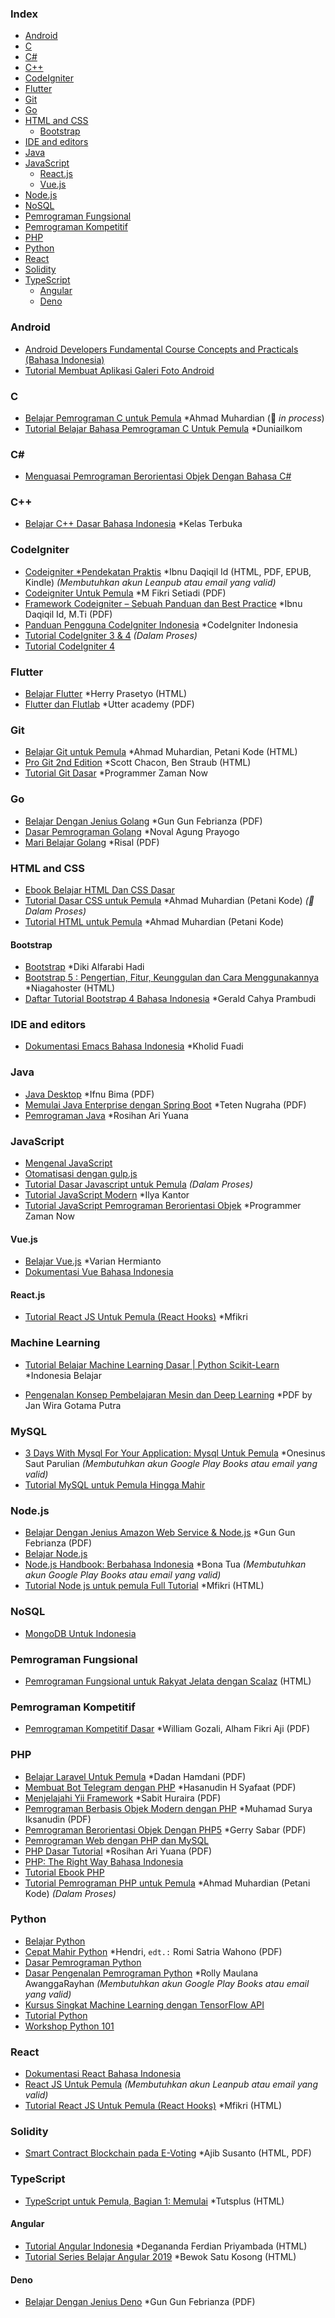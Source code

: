 ### Index

*  [Android](#android)
*  [C](#c)
*  [C#](#csharp)
*  [C++](#cpp)
*  [CodeIgniter](#codeigniter)
*  [Flutter](#flutter)
*  [Git](#git)
*  [Go](#go)
*  [HTML and CSS](#html-and-css)
    *  [Bootstrap](#bootstrap)
*  [IDE and editors](#ide-and-editors)
*  [Java](#java)
*  [JavaScript](#javascript)
    *  [React.js](#reactjs)
    *  [Vue.js](#vuejs)
*  [Node.js](#nodejs)
*  [NoSQL](#nosql)
*  [Pemrograman Fungsional](#pemrograman-fungsional)
*  [Pemrograman Kompetitif](#pemrograman-kompetitif)
*  [PHP](#php)
*  [Python](#python)
*  [React](#react)
*  [Solidity](#solidity)
*  [TypeScript](#typescript)
    *  [Angular](#angular)
    *  [Deno](#deno)

### Android

*  [Android Developers Fundamental Course Concepts and Practicals (Bahasa Indonesia)](https://yukcoding.id/download-ebook-android-gratis/)
*  [Tutorial Membuat Aplikasi Galeri Foto Android](https://www.smashwords.com/books/view/533096)

### C

*  [Belajar Pemrograman C untuk Pemula](https://www.petanikode.com/tutorial/c/) *Ahmad Muhardian (:construction: _in process_)
*  [Tutorial Belajar Bahasa Pemrograman C Untuk Pemula](https://www.duniailkom.com/tutorial-belajar-bahasa-pemrograman-c-bagi-pemula/) *Duniailkom

### <a id="csharp"></a>C\#

*  [Menguasai Pemrograman Berorientasi Objek Dengan Bahasa C#](https://mahirkoding.id/ebook-pemrograman-berorientasi-objek-c-pdf/)

### <a id="cpp"></a>C++

*  [Belajar C++ Dasar Bahasa Indonesia](https://github.com/kelasterbuka/CPP_dasar-dasar-programming) *Kelas Terbuka

### CodeIgniter

*  [Codeigniter *Pendekatan Praktis](https://leanpub.com/codeigniter-pendekatanpraktis) *Ibnu Daqiqil Id (HTML, PDF, EPUB, Kindle) _(Membutuhkan akun Leanpub atau email yang valid)_
*  [Codeigniter Untuk Pemula](https://repository.bsi.ac.id/index.php/unduh/item/176695/Tutorial-Codeigniter-Untuk-Pemula.pdf) *M Fikri Setiadi (PDF)
*  [Framework Codeigniter – Sebuah Panduan dan Best Practice](https://ibnu.daqiqil.id/buku-codeigniter/) *Ibnu Daqiqil Id, M.Ti (PDF)
*  [Panduan Pengguna CodeIgniter Indonesia](https://codeigniter-id.github.io/user-guide/) *CodeIgniter Indonesia
*  [Tutorial CodeIgniter 3 & 4](https://www.petanikode.com/tutorial/codeigniter/) _(Dalam Proses)_
*  [Tutorial CodeIgniter 4](http://mfikri.com/artikel/tutorial-codeigniter4)

### Flutter

*  [Belajar Flutter](https://belajarflutter.com) *Herry Prasetyo (HTML)
*  [Flutter dan Flutlab](https://utter.academy/uploads/lesson_files/2f0c5c74e9488d4c9c734e4264e5869e.pdf) *Utter academy (PDF)

### Git

*  [Belajar Git untuk Pemula](https://github.com/petanikode/belajar-git) *Ahmad Muhardian, Petani Kode (HTML)
*  [Pro Git 2nd Edition](https://git-scm.com/book/id/) *Scott Chacon, Ben Straub (HTML)
*  [Tutorial Git Dasar](https://www.youtube.com/watch?v=fQbTeNX1mvM) *Programmer Zaman Now

### Go

*  [Belajar Dengan Jenius Golang](https://raw.githubusercontent.com/gungunfebrianza/Belajar-Dengan-Jenius-Golang/master/Belajar%20Dengan%20Jenius%20Golang.pdf) *Gun Gun Febrianza (PDF)
*  [Dasar Pemrograman Golang](https://dasarpemrogramangolang.novalagung.com) *Noval Agung Prayogo
*  [Mari Belajar Golang](https://www.smashwords.com/books/view/938003) *Risal (PDF)

### HTML and CSS

*  [Ebook Belajar HTML Dan CSS Dasar](https://www.malasngoding.com/download-ebook-belajar-html-dan-css-dasar-gratis/)
*  [Tutorial Dasar CSS untuk Pemula](https://www.petanikode.com/tutorial/css/) *Ahmad Muhardian (Petani Kode) _(:construction: Dalam Proses)_
*  [Tutorial HTML untuk Pemula](https://www.petanikode.com/tutorial/html/) *Ahmad Muhardian (Petani Kode)

#### Bootstrap

*  [Bootstrap](https://www.malasngoding.com/category/bootstrap/) *Diki Alfarabi Hadi
*  [Bootstrap 5 : Pengertian, Fitur, Keunggulan dan Cara Menggunakannya](https://www.niagahoster.co.id/blog/tutorial-bootstrap-5/) *Niagahoster (HTML)
*  [Daftar Tutorial Bootstrap 4 Bahasa Indonesia](https://www.bewoksatukosong.com/2019/02/tutorial-bootstrap-4-bahasa-indonesia.html) *Gerald Cahya Prambudi

### IDE and editors

*  [Dokumentasi Emacs Bahasa Indonesia](https://github.com/kholidfu/emacs_doc) *Kholid Fuadi

### Java

*  [Java Desktop](https://github.com/ifnu/buku-java-desktop/raw/master/java-desktop-ifnu-bima.pdf) *Ifnu Bima (PDF)
*  [Memulai Java Enterprise dengan Spring Boot](https://raw.githubusercontent.com/teten-nugraha/free-ebook-springboot-basic/master/Memulai%20Java%20Enterprise%20dengan%20Spring%20Boot.pdf) *Teten Nugraha (PDF)
*  [Pemrograman Java](https://blog.rosihanari.net/download-tutorial-java-se-gratis/) *Rosihan Ari Yuana

### JavaScript

*  [Mengenal JavaScript](http://masputih.com/2013/01/ebook-gratis-mengenal-javascript)
*  [Otomatisasi dengan gulp.js](https://kristories.gitbooks.io/otomatisasi-dengan-gulp-js/content/)
*  [Tutorial Dasar Javascript untuk Pemula](https://www.petanikode.com/tutorial/javascript/) _(Dalam Proses)_
*  [Tutorial JavaScript Modern](https://id.javascript.info) *Ilya Kantor
*  [Tutorial JavaScript Pemrograman Berorientasi Objek](https://www.youtube.com/watch?v=SDROba_M42g) *Programmer Zaman Now

#### Vue.js

*  [Belajar Vue.js](https://variancode.com/belajar-vue-js/) *Varian Hermianto
*  [Dokumentasi Vue Bahasa Indonesia](https://github.com/vuejs-id/docs)

#### React.js

*  [Tutorial React JS Untuk Pemula (React Hooks)](https://mfikri.com/artikel/reactjs-pemula) *Mfikri

### Machine Learning

*  [Tutorial Belajar Machine Learning Dasar \| Python Scikit-Learn](https://www.youtube.com/playlist?list=PL2O3HdJI4voHNEv59SdXKRQVRZAFmwN9E) *Indonesia Belajar

*   [Pengenalan Konsep Pembelajaran Mesin dan Deep Learning](https://drive.google.com/file/d/1SxUcjunRR6roas5LUS5wyyy3-h7-oCxZ/view) *PDF by Jan Wira Gotama Putra

### MySQL

*  [3 Days With Mysql For Your Application: Mysql Untuk Pemula](https://play.google.com/store/books/details/Onesinus_Saut_Parulian_3_Days_With_Mysql_For_Your?id=MbdTDwAAQBAJ) *Onesinus Saut Parulian _(Membutuhkan akun Google Play Books atau email yang valid)_
*  [Tutorial MySQL untuk Pemula Hingga Mahir](https://umardanny.com/tutorial-mysql-untuk-pemula-hingga-mahir-ebook-download-pdf/)

### Node.js

*  [Belajar Dengan Jenius Amazon Web Service & Node.js](https://github.com/gungunfebrianza/Belajar-Dengan-Jenius-Node.js/releases/download/1.2/Belajar.Dengan.Jenius.Javascript.Node.pdf) *Gun Gun Febrianza (PDF)
*  [Belajar Node.js](http://idjs.github.io/belajar-nodejs/)
*  [Node.js Handbook: Berbahasa Indonesia](https://play.google.com/store/books/details/Bona_Tua_Node_js_Handbook?id=9WhZDwAAQBAJ) *Bona Tua _(Membutuhkan akun Google Play Books atau email yang valid)_
*  [Tutorial Node js untuk pemula Full Tutorial](https://mfikri.com/artikel/tutorial-nodejs) *Mfikri (HTML)

### NoSQL

*  [MongoDB Untuk Indonesia](https://kristories.gitbooks.io/pengantar-mongodb/content/)

### Pemrograman Fungsional

*  [Pemrograman Fungsional untuk Rakyat Jelata dengan Scalaz](https://leanpub.com/fpmortals-id/read) (HTML)

### Pemrograman Kompetitif

*  [Pemrograman Kompetitif Dasar](https://ksn.toki.id/data/pemrograman-kompetitif-dasar.pdf) *William Gozali, Alham Fikri Aji (PDF)

### PHP

*  [Belajar Laravel Untuk Pemula](https://gilacoding.com/upload/file/Belajar%20Laravel%20Untuk%20Pemula.pdf) *Dadan Hamdani (PDF)
*  [Membuat Bot Telegram dengan PHP](https://www.slideshare.net/HasanudinHS/ebook-i-membuat-bot-telegram-dengan-php) *Hasanudin H Syafaat (PDF)
*  [Menjelajahi Yii Framework](https://gilacoding.com/upload/file/menjelajahyiiframework.pdf) *Sabit Huraira (PDF)
*  [Pemrograman Berbasis Objek Modern dengan PHP](https://arsiteknologi.com/wp-content/uploads/Pemrograman_Berbasis_Objek_Modern_dengan_PHP_Google_Play_Book.pdf) *Muhamad Surya Iksanudin (PDF)
*  [Pemrograman Berorientasi Objek Dengan PHP5](https://endangcahyapermana.files.wordpress.com/2016/03/belajar-singkat-pemrograman-berorientasi-objek-dengan-php5.pdf) *Gerry Sabar (PDF)
*  [Pemrograman Web dengan PHP dan MySQL](http://achmatim.net/2009/04/15/buku-gratis-pemrograman-web-dengan-php-dan-mysql/)
*  [PHP Dasar Tutorial](https://gilacoding.com/upload/file/PHP%20Dasar%20Tutorial.pdf) *Rosihan Ari Yuana (PDF)
*  [PHP: The Right Way Bahasa Indonesia](http://id.phptherightway.com/#site-header/)
*  [Tutorial Ebook PHP](http://www.ilmuwebsite.com/ebook-php-free-download)
*  [Tutorial Pemrograman PHP untuk Pemula](https://www.petanikode.com/tutorial/php) *Ahmad Muhardian (Petani Kode) _(Dalam Proses)_

### Python

*  [Belajar Python](http://www.belajarpython.com)
*  [Cepat Mahir Python](https://gilacoding.com/upload/file/Python.pdf) *Hendri, `edt.:` Romi Satria Wahono (PDF)
*  [Dasar Pemrograman Python](https://www.pythonindo.com/tutorial-python-dasar/)
*  [Dasar Pengenalan Pemrograman Python](https://play.google.com/store/books/details/Rolly_Maulana_Awangga_Dasar_dasar_Python?id=YpzDDwAAQBAJ) *Rolly Maulana AwanggaRayhan _(Membutuhkan akun Google Play Books atau email yang valid)_
*  [Kursus Singkat Machine Learning dengan TensorFlow API](https://developers.google.com/machine-learning/crash-course?hl=id)
*  [Tutorial Python](https://docs.python.org/id/3.8/tutorial/)
*  [Workshop Python 101](http://sakti.github.io/python101/)

### React

*  [Dokumentasi React Bahasa Indonesia](https://id.reactjs.org)
*  [React JS Untuk Pemula](https://masputih.com/2021/05/ebook-gratis-reactjs-untuk-pemula) _(Membutuhkan akun Leanpub atau email yang valid)_
*  [Tutorial React JS Untuk Pemula (React Hooks)](https://mfikri.com/artikel/reactjs-pemula) *Mfikri (HTML)

### Solidity

*  [Smart Contract Blockchain pada E-Voting](https://www.researchgate.net/publication/337961765_Smart_Contract_Blockchain_pada_E-Voting) *Ajib Susanto (HTML, PDF)

### TypeScript

*  [TypeScript untuk Pemula, Bagian 1: Memulai](https://code.tutsplus.com/id/tutorials/typescript-for-beginners-getting-started--cms-29329) *Tutsplus (HTML)

#### Angular

*  [Tutorial Angular Indonesia](https://degananda.com/tutorial-angular-indonesia-daftar-isi-download-pdf/) *Degananda Ferdian Priyambada (HTML)
*  [Tutorial Series Belajar Angular 2019](https://www.bewoksatukosong.com/2019/09/tutorial-series-belajar-angular-2019.html) *Bewok Satu Kosong (HTML)

#### Deno

*  [Belajar Dengan Jenius Deno](https://raw.githubusercontent.com/gungunfebrianza/Belajar-Dengan-Jenius-DenoTheWKWKLand/master/Belajar%20Dengan%20Jenius%20Deno.pdf) *Gun Gun Febrianza (PDF)
